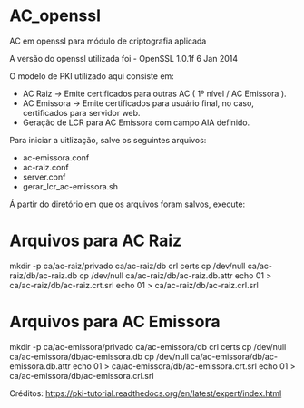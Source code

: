 # AC_openssl
AC em openssl para módulo de criptografia aplicada

A versão do openssl utilizada foi - OpenSSL 1.0.1f 6 Jan 2014

O modelo de PKI utilizado aqui consiste em:

- AC Raiz -> Emite certificados para outras AC ( 1º nível / AC Emissora ).
- AC Emissora -> Emite certificados para usuário final, no caso, certificados para servidor web.
- Geração de LCR para AC Emissora com campo AIA definido.

Para iniciar a uitlização, salve os seguintes arquivos:

- ac-emissora.conf  
- ac-raiz.conf  
- server.conf
- gerar_lcr_ac-emissora.sh  

Á partir do diretório em que os arquivos foram salvos, execute:

# Arquivos para AC Raiz
mkdir -p ca/ac-raiz/privado ca/ac-raiz/db crl certs
cp /dev/null ca/ac-raiz/db/ac-raiz.db
cp /dev/null ca/ac-raiz/db/ac-raiz.db.attr
echo 01 > ca/ac-raiz/db/ac-raiz.crt.srl 
echo 01 > ca/ac-raiz/db/ac-raiz.crl.srl

# Arquivos para AC Emissora
mkdir -p ca/ac-emissora/privado ca/ac-emissora/db crl certs
cp /dev/null ca/ac-emissora/db/ac-emissora.db
cp /dev/null ca/ac-emissora/db/ac-emissora.db.attr
echo 01 > ca/ac-emissora/db/ac-emissora.crt.srl
echo 01 > ca/ac-emissora/db/ac-emissora.crl.srl

Créditos: https://pki-tutorial.readthedocs.org/en/latest/expert/index.html
